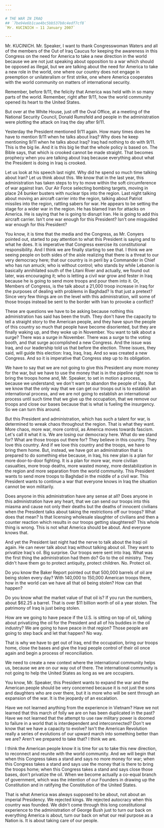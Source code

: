 ```yaml
---
---

# THE WAR IN IRAQ
## `7be94e6b1cae4bc5bb537b8c4edf7cf8`
`Mr. KUCINICH — 11 January 2007`

---
```



Mr. KUCINICH. Mr. Speaker, I want to thank Congresswoman Waters and 
all of the members of the Out of Iraq Caucus for keeping the awareness 
in this Congress on the need for America to take a new direction in the 
world because we are not just speaking about opposition to a war which 
should be opposed as illegal, but we are talking about the need for 
America to take a new role in the world, one where our country does not 
engage in preemption or unilateralism or first strike, one where 
America cooperates with the world community on matters of international 
security.

Remember, before 9/11, the felicity that America was held with in so 
many parts of the world. Remember, right after 9/11, how the world 
community opened its heart to the United States.

But over at the White House, just off the Oval Office, at a meeting 
of the National Security Council, Donald Rumsfeld and people in the 
administration were plotting the attack on Iraq the day after 9/11.

Yesterday the President mentioned 9/11 again. How many times does he 
have to mention 9/11 when he talks about Iraq? Why does he keep 
mentioning 9/11 when he talks about Iraq? Iraq had nothing to do with 
9/11. This is the big lie. And it is this big lie that the whole policy 
is based on. The Bible says, that which is crooked cannot be made 
straight. That becomes prophecy when you are talking about Iraq because 
everything about what the President is doing in Iraq is crooked.

Let us look at his speech last night. Why did he spend so much time 
talking about Iran? Let us think about this. We know that in the last 
year, this administration has taken steps to try to move within the 
soft circumference of war against Iran. Our Air Force selecting bombing 
targets, moving in place 24 bunker busters with nuclear tips into the 
region. Last night talking about moving an aircraft carrier into the 
region, talking about Patriot missiles into the region, rattling sabers 
for war. He appears to be setting the stage for a wider war in the 
region. He has blamed Iran for attacks on America. He is saying that he 
is going to disrupt Iran. He is going to add this aircraft carrier. 
Isn't one war enough for this President? Isn't one misguided war enough 
for this President?

You know, it is time that the media and the Congress, as Mr. Conyers 
pointed out, started to pay attention to what this President is saying 
and to what he does. It is imperative that Congress exercise its 
constitutional responsibility. And I think we are finally starting to 
see that. I think we are seeing people on both sides of the aisle 
realizing that there is a threat to our very democracy here; that our 
country is in peril by a Commander in Chief who has run amuck; who is 
without control; who stands by while Lebanon is basically annihilated 
south of the Litani River and actually, we found out later, was 
encouraging it; who is letting a civil war grow and fester in Iraq 
because he is going to send more troops and pour them into it. Or, 
Members of Congress, is the talk about a 21,000 troop increase in Iraq 
for the purposes of dealing with problems in Baghdad? Is that just a 
pretext? Since very few things are on the level with this 
administration, will some of those troops instead be sent to the border 
with Iran to provoke a conflict?


These are questions we have to be asking because nothing this 
administration has said has been the truth. They don't have the 
capacity to tell a straight story to the American people, and they have 
spun the people of this country so much that people have become 
disoriented, but they are finally waking up, and they woke up in 
November. You want to talk about a surge? There was a surge in 
November. There was a surge to the voting booth, and that surge 
accomplished a new Congress. And the issue was Iraq, and our leadership 
told us that before the election. Three issues, they said, will guide 
this election: Iraq, Iraq, Iraq. And so was created a new Congress. And 
so it is imperative that Congress step up to its obligation.

We have to say that we are not going to give this President any more 
money for the war, but we have to use the money that is in the pipeline 
right now to bring the troops home and, Mr. Speaker, to set in motion a 
process, because we understand; we don't want to abandon the people of 
Iraq. But we know that the only way that we can get our troops out is 
to establish an international process, and we are not going to 
establish an international process until such time that we give up the 
occupation, that we remove our troops and close our bases because that 
is what is fueling the insurgency. So we can turn this around.

But this President and administration, which has such a talent for 
war, is determined to wreak chaos throughout the region. That is what 
they want. More chaos, more war, more control, as America moves towards 
fascism. Let's call it what it is. We are losing our democracy here. 
What do we stand for? What are those troops out there for? They believe 
in this country. They love this country. And if we love this country 
and the troops, we have to bring them home. But, instead, we have got 
an administration that is prepared to do something else because, in 
Iraq, his new plan is a plan for more door-to-door fighting. It is a 
plan for more war, more civilian casualties, more troop deaths, more 
wasted money, more destabilization in the region and more separation 
from the world community. This President wants to send more troops to 
Baghdad in the middle of a civil war. This President wants to continue 
a war that everyone knows in Iraq the situation cannot be won 
militarily.

Does anyone in this administration have any sense at all? Does anyone 
in this administration have any heart, that we can send our troops into 
this miasma and cause not only their deaths but the deaths of innocent 
civilians when the President talks about taking the restrictions off 
our troops? What does that mean? Is that licensing wholesale slaughter 
of civilians and then a counter reaction which results in our troops 
getting slaughtered? This whole thing is wrong. This is not what 
America should be about. And everyone knows that.

And yet the President last night had the nerve to talk about the 
Iraqi oil again. He can never talk about Iraq without talking about 
oil. They want to privatize Iraq's oil. Big surprise. Our troops were 
sent into Iraq. What was the first thing the administration had them 
do? Go to the oil ministry. They didn't have them go to protect 
antiquity, protect children. No. Protect oil.


Do you know the Baker Report pointed out that 500,000 barrels of oil 
are being stolen every day? With 140,000 to 150,000 American troops 
there, how in the world can we have all that oil being stolen? How can 
that happen?



Do you know what the market value of that oil is? If you run the 
numbers, about $62.25 a barrel. That is over $11 billion worth of oil a 
year stolen. The patrimony of Iraq is just being stolen.

How are we going to have peace if the U.S. is sitting on top of oil, 
talking about privatizing the oil for the President and all of his 
buddies in the oil industry? We are going to have peace in that region? 
Those people are going to step back and let that happen? No way.

That is why we have to get out of Iraq, end the occupation, bring our 
troops home, close the bases and give the Iraqi people control of their 
oil once again and begin a process of reconciliation.

We need to create a new context where the international community 
helps us, because we are on our way out of there. The international 
community is not going to help the United States as long as we are 
occupiers.

You know, Mr. Speaker, this President wants to expand the war and the 
American people should be very concerned because it is not just the 
sons and daughters who are over there, but it is more who will be sent 
through an expansion of the war. It is the jeopardy of an escalation.

Have we not learned anything from the experience in Vietnam? Have we 
not learned that this march of folly we are on has been duplicated in 
the past? Have we not learned that the attempt to use raw military 
power is doomed to failure in a world that is interdependent and 
interconnected? Don't we know that we have a capacity to evolve? Isn't 
the American Revolution really a series of evolutions of our upward 
march into something better than we are? Aren't we prepared to take 
that? I think we are.

I think the American people know it is time for us to take this new 
direction, to reconnect and reunite with the world community. And we 
will begin that when this Congress takes a stand and says no more money 
for war; when this Congress takes a stand and says use the money that 
is there to bring the troops home; when this Congress takes a stand and 
says close those bases, don't privatize the oil. When we become 
actually a co-equal branch of government, which was the intention of 
our Founders in drawing up the Constitution and in ratifying the 
Constitution of the United States.

That is what America was always supposed to be about, not about an 
imperial Presidency. We rejected kings. We rejected autocracy when this 
country was founded. We didn't come through this long constitutional 
experience to the administration of George Bush just to turn our back 
on everything America is about, turn our back on what our real purpose 
as a Nation is. It is about taking care of our people.